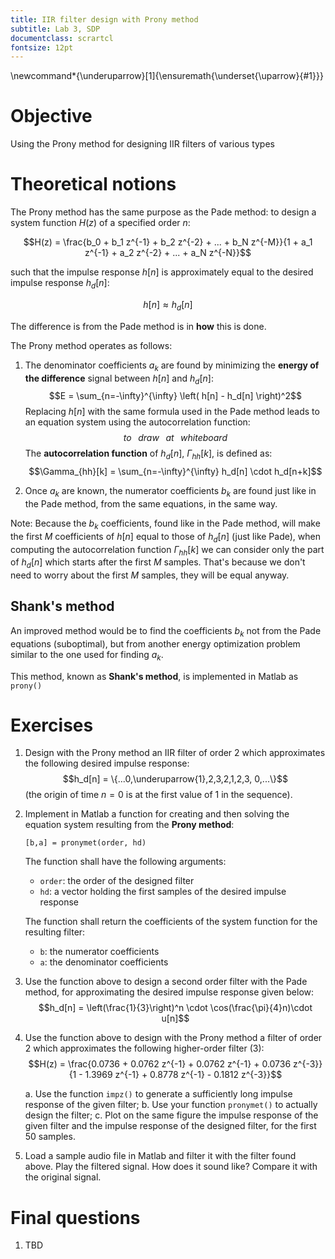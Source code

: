 ```yaml
---
title: IIR filter design with Prony method
subtitle: Lab 3, SDP
documentclass: scrartcl
fontsize: 12pt
---
```


\newcommand*{\underuparrow}[1]{\ensuremath{\underset{\uparrow}{#1}}} 

# Objective

Using the Prony method for designing IIR filters of various types

# Theoretical notions

The Prony method has the same purpose as the Pade method: to design a 
system function $H(z)$ of a specified order $n$:

$$H(z) = \frac{b_0 + b_1 z^{-1} + b_2 z^{-2} + ... + b_N z^{-M}}{1 + a_1 z^{-1} + a_2 z^{-2} + ... + a_N z^{-N}}$$

such that the impulse response $h[n]$ is approximately equal to
the desired impulse response $h_d[n]$:

$$h[n] \approx h_d[n]$$

The difference is from the Pade method is in **how** this is done.

The Prony method operates as follows:

1. The denominator coefficients $a_k$ are found by minimizing the **energy of the difference** signal between
$h[n]$ and $h_d[n]$:
  $$E = \sum_{n=-\infty}^{\infty} \left( h[n] - h_d[n] \right)^2$$
  Replacing $h[n]$ with the same formula used in the Pade method leads to an equation system using the autocorrelation function:
  $$to \;\;\; draw \;\;\; at \;\;\; whiteboard$$
  The **autocorrelation function** of $h_d[n]$,  $\Gamma_{hh}[k]$, is defined as:
  $$\Gamma_{hh}[k] = \sum_{n=-\infty}^{\infty} h_d[n] \cdot h_d[n+k]$$

  2. Once $a_k$ are known, the numerator coefficients $b_k$ are found just like in the
Pade method, from the same equations, in the same way.
  
  Note: Because the $b_k$ coefficients, found like in the Pade method, will make the
first $M$ coefficients of $h[n]$ equal to those of $h_d[n]$ (just like Pade),
when computing the autocorrelation function $\Gamma_{hh}[k]$ 
we can consider only the part of $h_d[n]$ which starts after the first $M$ samples.
That's because we don't need to worry about the first $M$ samples, they
will be equal anyway.

## Shank's method

An improved method would be to find the coefficients $b_k$ not from the
Pade equations (suboptimal), but from another energy optimization problem
similar to the one used for finding $a_k$.

This method, known as **Shank's method**, is implemented in Matlab as `prony()`

# Exercises

1. Design with the Prony method an IIR filter of order 2 which approximates the 
following desired impulse response:
$$h_d[n] = \{...0,\underuparrow{1},2,3,2,1,2,3, 0,...\}$$
    (the origin of time $n=0$ is at the first value of 1 in the sequence).

1. Implement in Matlab a function for creating and then solving the equation system
resulting from the **Prony method**:

    ```[b,a] = pronymet(order, hd)```

    The function shall have the following arguments:
	* `order`: the order of the designed filter
	* `hd`: a vector holding the first samples of the desired impulse response
	
	The function shall return the coefficients of the system function for the resulting filter:
	* `b`: the numerator coefficients
	* `a`: the denominator coefficients

2. Use the function above to design a second order filter with the Pade method, for
approximating the desired impulse response given below:
$$h_d[n] = \left(\frac{1}{3}\right)^n \cdot \cos(\frac{\pi}{4}n)\cdot u[n]$$

2. Use the function above to design with the Prony method a filter of order 2
which approximates the following higher-order filter (3):
$$H(z) = \frac{0.0736 + 0.0762 z^{-1} + 0.0762 z^{-1} + 0.0736 z^{-3}}
{1 - 1.3969 z^{-1} + 0.8778 z^{-1} - 0.1812 z^{-3}}$$

    a. Use the function `impz()` to generate a sufficiently long impulse response
    of the given filter;
	b. Use your function `pronymet()` to actually design the filter;
	c. Plot on the same figure the impulse response of the given filter
	and the impulse response of the designed filter, for the first 50 samples.

3. Load a sample audio file in Matlab and filter it with the filter found above.
Play the filtered signal. How does it sound like? Compare it with the original signal.

# Final questions

1. TBD
